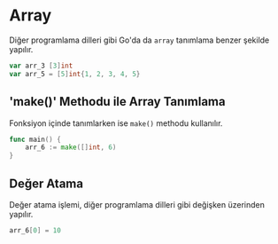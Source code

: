 # Array

Diğer programlama dilleri gibi Go'da da `array` tanımlama benzer şekilde yapılır.

```go
var arr_3 [3]int
var arr_5 = [5]int{1, 2, 3, 4, 5}
```

## 'make()' Methodu ile Array Tanımlama

Fonksiyon içinde tanımlarken ise `make()` methodu kullanılır.

```go
func main() {
	arr_6 := make([]int, 6)
}
```



## Değer Atama

Değer atama işlemi, diğer programlama dilleri gibi değişken üzerinden yapılır.

```go
arr_6[0] = 10
```
